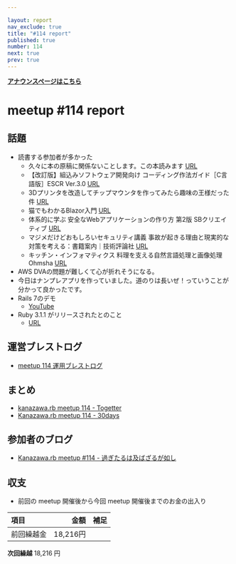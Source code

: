 ```yaml
---

layout: report
nav_exclude: true
title: "#114 report"
published: true
number: 114
next: true
prev: true
---
```

<div style="text-align: left;"><a href="/114/"><strong>アナウンスページはこちら</strong></a></div>

# meetup #114 report

## 話題

* 読書する参加者が多かった
  * 久々に本の原稿に関係ないことします。この本読みます [URL](https://amzn.to/3I24M9T)
  * 【改訂版】組込みソフトウェア開発向け コーディング作法ガイド［C言語版］ESCR Ver.3.0 [URL](https://www.ipa.go.jp/sec/publish/tn18-004.html)
  * 3Dプリンタを改造してチップマウンタを作ってみたら趣味の王様だった件 [URL](https://techbookfest.org/product/5022688210845696)
  * 猫でもわかるBlazor入門 [URL](https://techbookfest.org/product/4680078745141248)
  * 体系的に学ぶ 安全なWebアプリケーションの作り方 第2版 SBクリエイティブ [URL](https://www.sbcr.jp/product/4797393163/)
  * マジメだけどおもしろいセキュリティ講義 事故が起きる理由と現実的な対策を考える：書籍案内｜技術評論社 [URL](https://gihyo.jp/book/2017/978-4-7741-9322-9)
  * キッチン・インフォマティクス 料理を支える自然言語処理と画像処理 Ohmsha [URL](https://www.ohmsha.co.jp/book/9784274226564/)
* AWS DVAの問題が難しくて心が折れそうになる。
* 今日はナンプレアプリを作っていました。道のりは長いぜ！っていうことが分かって良かったです。 
* Rails 7のデモ
  * [YouTube](https://www.youtube.com/watch?v=mpWFrUwAN88)
* Ruby 3.1.1 がリリースされたとのこと
  * [URL](https://www.ruby-lang.org/ja/news/2022/02/18/ruby-3-1-1-released/)

## 運営ブレストログ

* [meetup 114 運用ブレストログ](https://github.com/kanazawarb/meetup/wiki/meetup-114-%E9%81%8B%E7%94%A8%E3%83%96%E3%83%AC%E3%82%B9%E3%83%88%E3%83%AD%E3%82%B0)

## まとめ

* [kanazawa.rb meetup 114 - Togetter](https://togetter.com/li/1848966)
* [Kanazawa.rb meetup 114 - 30days](https://30d.jp/kzrb/104)

## 参加者のブログ

* [Kanazawa\.rb meetup \#114 \- 過ぎたるは及ばざるが如し](https://cotton-desu.hatenablog.com/entry/2022/02/22/130000)

## 収支

* 前回の meetup 開催後から今回 meetup 開催後までのお金の出入り

|項目                           |金額         |補足                                               |
|:------------------------------|------------:|:--------------------------------------------------|
| 前回繰越金                    |       18,216円 |                                                   |

**次回繰越**  18,216 円
